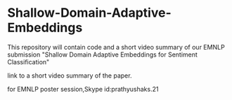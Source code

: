 # Shallow-Domain-Adaptive-Embeddings

This repository will contain code and a short video summary of our EMNLP submission "Shallow Domain Adaptive Embeddings for Sentiment Classification"


link to a short video summary of the paper.

for EMNLP poster session,Skype id:prathyushaks.21
